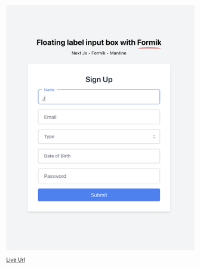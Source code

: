 ![Floating label inputbox with Formik](https://github.com/mhasan320/Floating-label-input-field-with-formik/blob/main/floating-label-next-js.png)


[Live Url](https://floatinglabelinputfield.netlify.app/)
